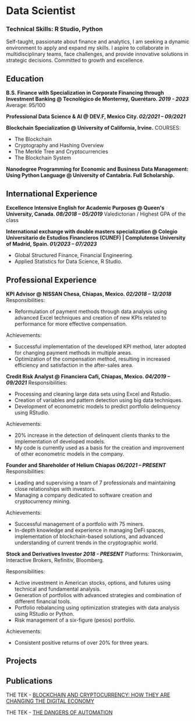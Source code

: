 # Data Scientist
### Technical Skills: R Studio, Python

Self-taught, passionate about finance and analytics, I am seeking a dynamic environment to apply and expand my skills. I aspire to collaborate in multidisciplinary teams, face challenges, and provide innovative solutions in strategic decisions. Committed to growth and excellence.

## Education

**B.S. Finance with Specialization in Corporate Financing through Investment Banking @ Tecnológico de Monterrey, Querétaro. _2019 - 2023_**
Average: 95/100

**Professional Data Science & AI @ DEV.F, Mexico City. _02/2021 – 09/2021_**

**Blockchain Specialization @ University of California, Irvine.**
COURSES:
- The Blockchain
- Cryptography and Hashing Overview
- The Merkle Tree and Cryptocurrencies
- The Blockchain System

**Nanodegree Programming for Economic and Business Data Management: Using Python Language @ University of Cantabria. Full Scholarship.**

## International Experience

**Excellence Intensive English for Academic Purposes @ Queen's University, Canada. _08/2018 – 05/2019_**
Valedictorian / Highest GPA of the class

**International exchange with double masters specialization @ Colegio Universitario de Estudios Financieros (CUNEF) | Complutense University of Madrid, Spain. _01/2023 – 07/2023_**
- Global Structured Finance, Financial Engineering.
- Applied Statistics for Data Science, R Studio.

## Professional Experience

**KPI Advisor @ NISSAN Chesa, Chiapas, Mexico. _02/2018 – 12/2018_**
Responsibilities:
- Reformulation of payment methods through data analysis using advanced Excel techniques and creation of new KPIs related to performance for more effective compensation.

Achievements:
- Successful implementation of the developed KPI method, later adopted for changing payment methods in multiple areas.
- Optimization of the compensation method, resulting in increased efficiency and satisfaction in the after-sales area.

**Credit Risk Analyst @ Financiera Cafi, Chiapas, Mexico. _04/2019 – 09/2021_**
Responsibilities:
- Processing and cleaning large data sets using Excel and Rstudio.
- Creation of variables and pattern detection using big data techniques.
- Development of econometric models to predict portfolio delinquency using RStudio.

Achievements:
- 20% increase in the detection of delinquent clients thanks to the implementation of developed models.
- My code is currently used as a basis for the creation and improvement of other econometric models in the company.

**Founder and Shareholder of Helium Chiapas _06/2021 – PRESENT_**
Responsibilities:
- Leading and supervising a team of 7 professionals and maintaining close relationships with investors.
- Managing a company dedicated to software creation and cryptocurrency mining.

Achievements:
- Successful management of a portfolio with 75 miners.
- In-depth knowledge and experience in managing DeFi spaces, implementation of blockchain-based solutions, and advanced understanding of current trends in the cryptographic world.

**Stock and Derivatives Investor _2018 - PRESENT_**
Platforms: Thinkorswim, Interactive Brokers, Refinitiv, Bloomberg.

Responsibilities:
- Active investment in American stocks, options, and futures using technical and fundamental analysis.
- Generation of portfolios with advanced strategies and combination of different financial tools.
- Portfolio rebalancing using optimization strategies with data analysis using RStudio or Python.
- Risk management of a six-figure (pesos) portfolio.

Achievements:
- Consistent positive returns of over 20% for three years.

## Projects

## Publications
THE TEK - [BLOCKCHAIN AND CRYPTOCURRENCY: HOW THEY ARE CHANGING THE DIGITAL ECONOMY](https://thetek.com/blockchain-and-cryptocurrency-how-they-are-changing-the-digital-economy/)

THE TEK - [THE DANGERS OF AUTOMATION](https://thetek.com/the-dangers-of-automation/)



